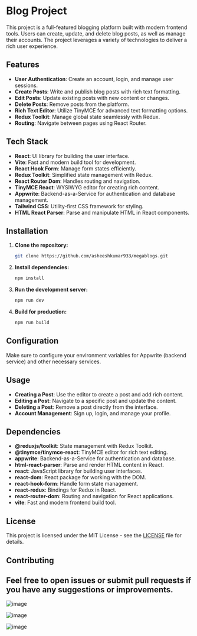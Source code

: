 # Blog Project

This project is a full-featured blogging platform built with modern frontend tools. Users can create, update, and delete blog posts, as well as manage their accounts. The project leverages a variety of technologies to deliver a rich user experience.

## Features

- **User Authentication**: Create an account, login, and manage user sessions.
- **Create Posts**: Write and publish blog posts with rich text formatting.
- **Edit Posts**: Update existing posts with new content or changes.
- **Delete Posts**: Remove posts from the platform.
- **Rich Text Editor**: Utilize TinyMCE for advanced text formatting options.
- **Redux Toolkit**: Manage global state seamlessly with Redux.
- **Routing**: Navigate between pages using React Router.

## Tech Stack

- **React**: UI library for building the user interface.
- **Vite**: Fast and modern build tool for development.
- **React Hook Form**: Manage form states efficiently.
- **Redux Toolkit**: Simplified state management with Redux.
- **React Router Dom**: Handles routing and navigation.
- **TinyMCE React**: WYSIWYG editor for creating rich content.
- **Appwrite**: Backend-as-a-Service for authentication and database management.
- **Tailwind CSS**: Utility-first CSS framework for styling.
- **HTML React Parser**: Parse and manipulate HTML in React components.

## Installation

1. **Clone the repository:**

    ```bash
   git clone https://github.com/asheeshkumar933/megablogs.git

    ```

2. **Install dependencies:**

    ```bash
    npm install
    ```

3. **Run the development server:**

    ```bash
    npm run dev
    ```

4. **Build for production:**

    ```bash
    npm run build
    ```


## Configuration

Make sure to configure your environment variables for Appwrite (backend service) and other necessary services.

## Usage

- **Creating a Post**: Use the editor to create a post and add rich content.
- **Editing a Post**: Navigate to a specific post and update the content.
- **Deleting a Post**: Remove a post directly from the interface.
- **Account Management**: Sign up, login, and manage your profile.

## Dependencies

- **@reduxjs/toolkit**: State management with Redux Toolkit.
- **@tinymce/tinymce-react**: TinyMCE editor for rich text editing.
- **appwrite**: Backend-as-a-Service for authentication and database.
- **html-react-parser**: Parse and render HTML content in React.
- **react**: JavaScript library for building user interfaces.
- **react-dom**: React package for working with the DOM.
- **react-hook-form**: Handle form state management.
- **react-redux**: Bindings for Redux in React.
- **react-router-dom**: Routing and navigation for React applications.
- **vite**: Fast and modern frontend build tool.



## License

This project is licensed under the MIT License - see the [LICENSE](LICENSE) file for details.

## Contributing

Feel free to open issues or submit pull requests if you have any suggestions or improvements.
---
![image](https://github.com/user-attachments/assets/d0995e52-f03c-4a44-933f-ea33b4252f58)

![image](https://github.com/user-attachments/assets/1a18de7e-b607-4262-a44b-ae67be167ced)

![image](https://github.com/user-attachments/assets/7d50b0da-cbab-4983-80f3-93ad22d37878)
